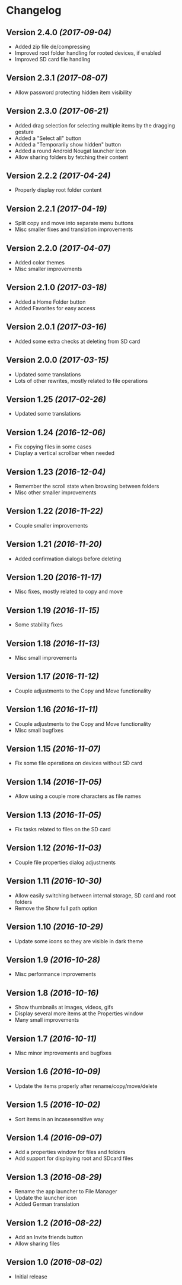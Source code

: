 Changelog
==========

Version 2.4.0 *(2017-09-04)*
----------------------------

 * Added zip file de/compressing
 * Improved root folder handling for rooted devices, if enabled
 * Improved SD card file handling

Version 2.3.1 *(2017-08-07)*
----------------------------

 * Allow password protecting hidden item visibility

Version 2.3.0 *(2017-06-21)*
----------------------------

 * Added drag selection for selecting multiple items by the dragging gesture
 * Added a "Select all" button
 * Added a "Temporarily show hidden" button
 * Added a round Android Nougat launcher icon
 * Allow sharing folders by fetching their content

Version 2.2.2 *(2017-04-24)*
----------------------------

 * Properly display root folder content

Version 2.2.1 *(2017-04-19)*
----------------------------

 * Split copy and move into separate menu buttons
 * Misc smaller fixes and translation improvements

Version 2.2.0 *(2017-04-07)*
----------------------------

 * Added color themes
 * Misc smaller improvements

Version 2.1.0 *(2017-03-18)*
----------------------------

 * Added a Home Folder button
 * Added Favorites for easy access

Version 2.0.1 *(2017-03-16)*
----------------------------

 * Added some extra checks at deleting from SD card

Version 2.0.0 *(2017-03-15)*
----------------------------

 * Updated some translations
 * Lots of other rewrites, mostly related to file operations

Version 1.25 *(2017-02-26)*
----------------------------

 * Updated some translations

Version 1.24 *(2016-12-06)*
----------------------------

 * Fix copying files in some cases
 * Display a vertical scrollbar when needed

Version 1.23 *(2016-12-04)*
----------------------------

 * Remember the scroll state when browsing between folders
 * Misc other smaller improvements

Version 1.22 *(2016-11-22)*
----------------------------

 * Couple smaller improvements

Version 1.21 *(2016-11-20)*
----------------------------

 * Added confirmation dialogs before deleting

Version 1.20 *(2016-11-17)*
----------------------------

 * Misc fixes, mostly related to copy and move

Version 1.19 *(2016-11-15)*
----------------------------

 * Some stability fixes

Version 1.18 *(2016-11-13)*
----------------------------

 * Misc small improvements

Version 1.17 *(2016-11-12)*
----------------------------

 * Couple adjustments to the Copy and Move functionality

Version 1.16 *(2016-11-11)*
----------------------------

 * Couple adjustments to the Copy and Move functionality
 * Misc small bugfixes

Version 1.15 *(2016-11-07)*
----------------------------

 * Fix some file operations on devices without SD card

Version 1.14 *(2016-11-05)*
----------------------------

 * Allow using a couple more characters as file names

Version 1.13 *(2016-11-05)*
----------------------------

 * Fix tasks related to files on the SD card

Version 1.12 *(2016-11-03)*
----------------------------

 * Couple file properties dialog adjustments

Version 1.11 *(2016-10-30)*
----------------------------

 * Allow easily switching between internal storage, SD card and root folders
 * Remove the Show full path option

Version 1.10 *(2016-10-29)*
----------------------------

 * Update some icons so they are visible in dark theme

Version 1.9 *(2016-10-28)*
----------------------------

 * Misc performance improvements

Version 1.8 *(2016-10-16)*
----------------------------

 * Show thumbnails at images, videos, gifs
 * Display several more items at the Properties window
 * Many small improvements

Version 1.7 *(2016-10-11)*
----------------------------

 * Misc minor improvements and bugfixes

Version 1.6 *(2016-10-09)*
----------------------------

 * Update the items properly after rename/copy/move/delete

Version 1.5 *(2016-10-02)*
----------------------------

 * Sort items in an incasesensitive way

Version 1.4 *(2016-09-07)*
----------------------------

 * Add a properties window for files and folders
 * Add support for displaying root and SDcard files

Version 1.3 *(2016-08-29)*
----------------------------

 * Rename the app launcher to File Manager
 * Update the launcher icon
 * Added German translation

Version 1.2 *(2016-08-22)*
----------------------------

 * Add an Invite friends button
 * Allow sharing files

Version 1.0 *(2016-08-02)*
----------------------------

 * Initial release
